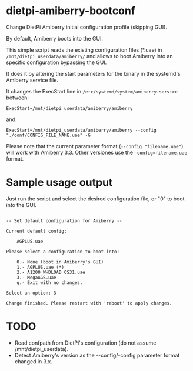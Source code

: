 # dietpi-amiberry-bootconf
Change DietPi Amiberry initial configuration profile (skipping GUI).

By default, Amiberry boots into the GUI.

This simple script reads the existing configuration files (*.uae) in `/mnt/dietpi_userdata/amiberry/` and allows to boot Amiberry into
an specific configuration bypassing the GUI.

It does it by altering the start parameters for the binary in the systemd's Amiberry service file.

It changes the ExecStart line in `/etc/systemd/system/amiberry.service` between:

`ExecStart=/mnt/dietpi_userdata/amiberry/amiberry`

and:

`ExecStart=/mnt/dietpi_userdata/amiberry/amiberry --config "./conf/CONFIG_FILE_NAME.uae" -G`

Please note that the current parameter format (`--config "filename.uae"`) will work with Amiberry 3.3. Other versiones use the `-config=filename.uae` format.


# Sample usage output

Just run the script and select the desired configuration file, or "0" to boot into the GUI.

```# change_default_amiberry_config.py

-- Set default configuration for Amiberry --

Current default config:

    AGPLUS.uae

Please select a configuration to boot into:

    0.- None (boot in Amiberry's GUI)
    1.- AGPLUS.uae (*)
    2.- A1200 WHDLOAD OS31.uae
    3.- MegaAGS.uae
    q.- Exit with no changes.

Select an option: 3

Change finished. Please restart with 'reboot' to apply changes.

```

# TODO

- Read confpath from DietPi's configuration (do not assume /mnt/dietpi_userdata).
- Detect Amiberry's version as the --config/-config parameter format changed in 3.x.

